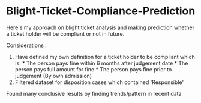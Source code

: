 # Blight-Ticket-Compliance-Prediction
Here's my approach on blight ticket analysis and making prediction whether a ticket holder will be compliant or not in future. 

Considerations : 
1. Have defined my own definition for a ticket holder to be compliant which is:
        * The person pays fine within 6 months after judgement date
        * The person pays full amount for fine
        * The person pays fine prior to judgement (By own admission)
2. Filtered dataset for disposition cases which contained 'Responsible'


Found many conclusive results by finding trends/pattern in recent data
